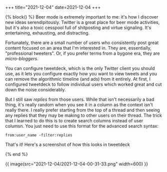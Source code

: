 +++
title="2021-12-04"
date=2021-12-04
+++

{% block() %}
Beer mode is extremely important to me: it's how I discover new ideas
serendipitously. Twitter is a great place for beer mode activities, but it's
also a toxic cesspool full of shitposting and virtue signaling. It's
entertaining, exhausting, and distracting.

Fortunately, there are a small number of users who consistently post great
content focused on an area that I'm interested in. They are, essentially, 
"professional tweeters". Or, if you prefer terms from a bygone era, they are
_micro-bloggers_. 

You can configure tweetdeck, which is the only Twitter client you should 
use, as it lets you configure exactly how you want to view tweets and you 
can remove the algorithmic timeline (and ads) from it entirely. At first, I
configured tweetdeck to follow individual users which worked great and cut
down the noise considerably. 

But I still saw _replies_ from those users. While that isn't necessarily a bad
thing, it's really random when you see it in a column as the context isn't
really there. I really prefer starting from the top of a thread and then
seeing any replies that they may be making to other users on their thread. 
The trick that I learned to do this is to create search columns instead of 
user columsn. You just need to use this format for the advanced search 
syntax:

`from:user_name -filter:replies`

That's it! Here's a screenshot of how this looks in tweetdeck

{% end %}

{{ image(src="2021-12-04/2021-12-04-00-31-33.png" width=600) }}
